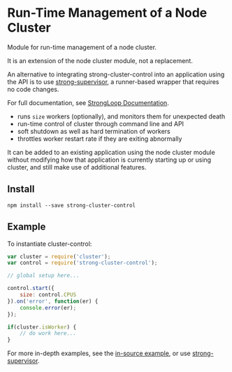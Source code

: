 # Run-Time Management of a Node Cluster

Module for run-time management of a node cluster.

It is an extension of the node cluster module, not a replacement.

An alternative to integrating strong-cluster-control into an application using
the API is to use
[strong-supervisor](https://github.com/strongloop/strong-supervisor), a
runner-based wrapper that requires no code changes.

For full documentation, see 
[StrongLoop Documentation](http://docs.strongloop.com/display/SLC/Application+clustering).

- runs `size` workers (optionally), and monitors them for unexpected death
- run-time control of cluster through command line and API
- soft shutdown as well as hard termination of workers
- throttles worker restart rate if they are exiting abnormally

It can be added to an existing application using the node cluster module without
modifying how that application is currently starting up or using cluster, and
still make use of additional features.


## Install

    npm install --save strong-cluster-control


## Example

To instantiate cluster-control:

```javascript
var cluster = require('cluster');
var control = require('strong-cluster-control');

// global setup here...

control.start({
    size: control.CPUS
}).on('error', function(er) {
    console.error(er);
});

if(cluster.isWorker) {
    // do work here...
}
```

For more in-depth examples, see the
[in-source example](https://github.com/strongloop/strong-cluster-control/blob/master/bin/example-master.js),
or use [strong-supervisor](https://github.com/strongloop/strong-supervisor).
